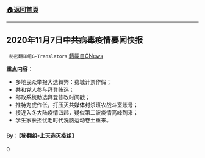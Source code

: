 ###  [:house:返回首頁](https://github.com/ourhimalayas/txt)
---

## 2020年11月7日中共病毒疫情要闻快报
` 秘密翻译组G-Translators` [轉載自GNews](https://gnews.org/zh-hans/536152/)

**重点内容：**

- 多地民众举报大选舞弊：费城计票作假；
- 共和党人参与拜登贿选；
- 邮政系统助选拜登修改时间戳；
- 推特为虎作伥，打压灭共媒体封杀班农战斗室账号；
- 接近入冬大陆疫情四起，疑似第二波疫情高峰到来；
- 学生家长担忧毛时代洗脑运动卷土重来。




#### **By：【秘翻组-上天造灭疫组】**

0
